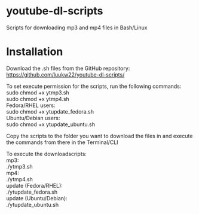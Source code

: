 # youtube-dl-scripts
Scripts for downloading mp3 and mp4 files in Bash/Linux

# Installation

Download the .sh files from the GitHub repository: https://github.com/luukw22/youtube-dl-scripts/

To set execute permission for the scripts, run the following commands:  
sudo chmod +x ytmp3.sh  
sudo chmod +x ytmp4.sh  
Fedora/RHEL users:  
sudo chmod +x ytupdate_fedora.sh  
Ubuntu/Debian users:  
sudo chmod +x ytupdate_ubuntu.sh  


Copy the scripts to the folder you want to download the files in and execute the commands from there in the Terminal/CLI  

To execute the downloadscripts:  
mp3:  
./ytmp3.sh  
mp4:  
./ytmp4.sh  
update (Fedora/RHEL):  
./ytupdate_fedora.sh  
update (Ubuntu/Debian):  
./ytupdate_ubuntu.sh  
